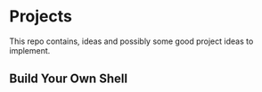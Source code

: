 # Projects
This repo contains, ideas and possibly some good project ideas to implement. 

## Build Your Own Shell
